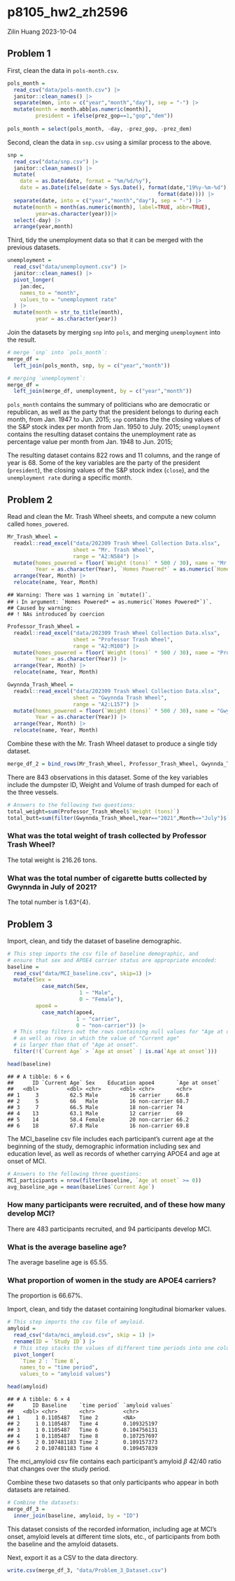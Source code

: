 p8105_hw2_zh2596
================
Zilin Huang
2023-10-04

## Problem 1

First, clean the data in `pols-month.csv`.

``` r
pols_month = 
  read_csv("data/pols-month.csv") |>
  janitor::clean_names() |>
  separate(mon, into = c("year","month","day"), sep = "-") |>
  mutate(month = month.abb[as.numeric(month)],
         president = ifelse(prez_gop==1,"gop","dem"))
  
pols_month = select(pols_month, -day, -prez_gop, -prez_dem)
```

Second, clean the data in `snp.csv` using a similar process to the
above.

``` r
snp = 
  read_csv("data/snp.csv") |>
  janitor::clean_names() |>  
  mutate(
    date = as.Date(date, format = "%m/%d/%y"),
    date = as.Date(ifelse(date > Sys.Date(), format(date,"19%y-%m-%d"),
                                                format(date)))) |>
  separate(date, into = c("year","month","day"), sep = "-") |>
  mutate(month = month(as.numeric(month), label=TRUE, abbr=TRUE),
         year=as.character(year))|>
  select(-day) |>
  arrange(year,month)
```

Third, tidy the unemployment data so that it can be merged with the
previous datasets.

``` r
unemployment =
  read_csv("data/unemployment.csv") |>
  janitor::clean_names() |>
  pivot_longer(
    jan:dec,
    names_to = "month",
    values_to = "unemployment rate"
  ) |>
  mutate(month = str_to_title(month),
         year = as.character(year))
```

Join the datasets by merging `snp` into `pols`, and merging
`unemployment` into the result.

``` r
# merge `snp` into `pols_month`:
merge_df =
  left_join(pols_month, snp, by = c("year","month"))

# merging `unemployment`:
merge_df = 
  left_join(merge_df, unemployment, by = c("year","month"))
```

`pols_month` contains the summary of politicians who are democratic or
republican, as well as the party that the president belongs to during
each month, from Jan. 1947 to Jun. 2015; `snp` contains the the closing
values of the S&P stock index per month from Jan. 1950 to July. 2015;
`unemployment` contains the resulting dataset contains the unemployment
rate as percentage value per month from Jan. 1948 to Jun. 2015;

The resulting dataset contains 822 rows and 11 columns, and the range of
year is 68. Some of the key variables are the party of the president
(`president`), the closing values of the S&P stock index (`close`), and
the `unemployment rate` during a specific month.

## Problem 2

Read and clean the Mr. Trash Wheel sheets, and compute a new column
called `homes_powered`.

``` r
Mr_Trash_Wheel = 
  readxl::read_excel("data/202309 Trash Wheel Collection Data.xlsx", 
                     sheet = "Mr. Trash Wheel",
                     range = "A2:N584") |>
  mutate(homes_powered = floor(`Weight (tons)` * 500 / 30), name = "Mr.Trash", 
         Year = as.character(Year), `Homes Powered*` = as.numeric(`Homes Powered*`)) |>
  arrange(Year, Month) |>
  relocate(name, Year, Month)
```

    ## Warning: There was 1 warning in `mutate()`.
    ## ℹ In argument: `Homes Powered* = as.numeric(`Homes Powered*`)`.
    ## Caused by warning:
    ## ! NAs introduced by coercion

``` r
Professor_Trash_Wheel = 
  readxl::read_excel("data/202309 Trash Wheel Collection Data.xlsx", 
                     sheet = "Professor Trash Wheel",
                     range = "A2:M108") |>
  mutate(homes_powered = floor(`Weight (tons)` * 500 / 30), name = "Professor",
         Year = as.character(Year)) |>
  arrange(Year, Month) |>
  relocate(name, Year, Month)
```

``` r
Gwynnda_Trash_Wheel = 
  readxl::read_excel("data/202309 Trash Wheel Collection Data.xlsx", 
                     sheet = "Gwynnda Trash Wheel",
                     range = "A2:L157") |>
  mutate(homes_powered = floor(`Weight (tons)` * 500 / 30), name = "Gwynnda",
         Year = as.character(Year)) |>
  arrange(Year, Month) |>
  relocate(name, Year, Month)
```

Combine these with the Mr. Trash Wheel dataset to produce a single tidy
dataset.

``` r
merge_df_2 = bind_rows(Mr_Trash_Wheel, Professor_Trash_Wheel, Gwynnda_Trash_Wheel)
```

There are 843 observations in this dataset. Some of the key variables
include the dumpster ID, Weight and Volume of trash dumped for each of
the three vessels.

``` r
# Answers to the following two questions:
total_weight=sum(Professor_Trash_Wheel$`Weight (tons)`)
total_butt=sum(filter(Gwynnda_Trash_Wheel,Year=="2021",Month=="July")$`Cigarette Butts`)
```

### What was the total weight of trash collected by Professor Trash Wheel?

The total weight is 216.26 tons.

### What was the total number of cigarette butts collected by Gwynnda in July of 2021?

The total number is 1.63^{4}.

## Problem 3

Import, clean, and tidy the dataset of baseline demographic.

``` r
# This step imports the csv file of baseline demographic, and 
# ensure that sex and APOE4 carrier status are appropriate encoded:
baseline = 
  read_csv("data/MCI_baseline.csv", skip=1) |>
  mutate(Sex = 
           case_match(Sex,
                       1 ~ "Male",
                       0 ~ "Female"),
         apoe4 = 
           case_match(apoe4,
                      1 ~ "carrier",
                      0 ~ "non-carrier")) |>
  # This step filters out the rows containing null values for "Age at onset",
  # as well as rows in which the value of "Current age" 
  # is larger than that of "Age at onset".
  filter(!(`Current Age` > `Age at onset` | is.na(`Age at onset`)))
```

``` r
head(baseline)
```

    ## # A tibble: 6 × 6
    ##      ID `Current Age` Sex    Education apoe4       `Age at onset`
    ##   <dbl>         <dbl> <chr>      <dbl> <chr>       <chr>         
    ## 1     3          62.5 Male          16 carrier     66.8          
    ## 2     5          66   Male          16 non-carrier 68.7          
    ## 3     7          66.5 Male          18 non-carrier 74            
    ## 4    13          63.1 Male          12 carrier     69            
    ## 5    14          58.4 Female        20 non-carrier 66.2          
    ## 6    18          67.8 Male          16 non-carrier 69.8

The MCI_baseline csv file includes each participant’s current age at the
beginning of the study, demographic information including sex and
education level, as well as records of whether carrying APOE4 and age at
onset of MCI.

``` r
# Answers to the following three questions:
MCI_participants = nrow(filter(baseline, `Age at onset` >= 0))
avg_baseline_age = mean(baseline$`Current Age`)
```

### How many participants were recruited, and of these how many develop MCI?

There are 483 participants recruited, and 94 participants develop MCI.

### What is the average baseline age?

The average baseline age is 65.55.

### What proportion of women in the study are APOE4 carriers?

The proportion is 66.67%.

Import, clean, and tidy the dataset containing longitudinal biomarker
values.

``` r
# This step imports the csv file of amyloid.
amyloid = 
  read_csv("data/mci_amyloid.csv", skip = 1) |>
  rename(ID = `Study ID`) |>
  # This step stacks the values of different time periods into one column.
  pivot_longer(
    `Time 2`: `Time 8`,
    names_to = "time period", 
    values_to = "amyloid values")
```

``` r
head(amyloid)
```

    ## # A tibble: 6 × 4
    ##      ID Baseline    `time period` `amyloid values`
    ##   <dbl> <chr>       <chr>         <chr>           
    ## 1     1 0.1105487   Time 2        <NA>            
    ## 2     1 0.1105487   Time 4        0.109325197     
    ## 3     1 0.1105487   Time 6        0.104756131     
    ## 4     1 0.1105487   Time 8        0.107257697     
    ## 5     2 0.107481183 Time 2        0.109157373     
    ## 6     2 0.107481183 Time 4        0.109457839

The mci_amyloid csv file contains each participant’s amyloid $\beta$
42/40 ratio that changes over the study period.

Combine these two datasets so that only participants who appear in both
datasets are retained.

``` r
# Combine the datasets:
merge_df_3 = 
  inner_join(baseline, amyloid, by = "ID")
```

This dataset consists of the recorded information, including age at
MCI’s onset, amyloid levels at different time slots, etc., of
participants from both the baseline and the amyloid datasets.

Next, export it as a CSV to the data directory.

``` r
write.csv(merge_df_3, "data/Problem_3_Dataset.csv")
```

